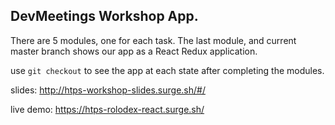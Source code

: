 DevMeetings Workshop App.
---

There are 5 modules, one for each task. The last module, and current master branch shows our app as a React Redux application.

use `git checkout` to see the app at each state after completing the modules.

slides: http://htps-workshop-slides.surge.sh/#/

live demo: https://htps-rolodex-react.surge.sh/